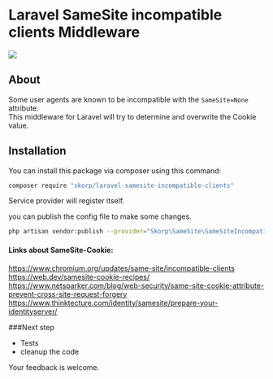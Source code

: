 # Laravel SameSite incompatible clients Middleware

<a href="https://github.com/skorp/laravel-samesite-incompatible-clients/blob/master/LICENSE"><img src="https://img.shields.io/github/license/skorp/laravel-samesite-incompatible-clients"></a>

## About
Some user agents are known to be incompatible with the `SameSite=None` attribute. <br>
This middleware for Laravel will try to determine and overwrite the Cookie value.


## Installation

You can install this package via composer using this command:

```bash
composer require "skorp/laravel-samesite-incompatible-clients"
```

Service provider will register itself.

you can publish the config file to make some changes.

```bash
php artisan vendor:publish --provider="Skorp\SameSite\SameSiteIncompatibleClientsProvider"
```


#### Links about SameSite-Cookie:
https://www.chromium.org/updates/same-site/incompatible-clients<br>
https://web.dev/samesite-cookie-recipes/<br>
https://www.netsparker.com/blog/web-security/same-site-cookie-attribute-prevent-cross-site-request-forgery<br>
https://www.thinktecture.com/identity/samesite/prepare-your-identityserver/

###Next step
- Tests
- cleanup the code


Your feedback is welcome.

